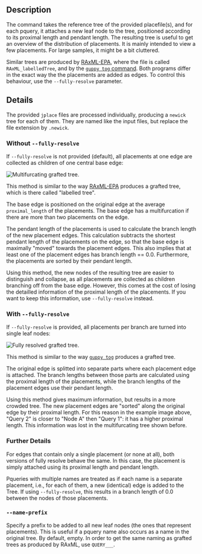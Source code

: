 ## Description

The command takes the reference tree of the provided placefile(s), and for each pquery, it attaches a new leaf node to the tree, positioned according to its proximal length and pendant length. The resulting tree is useful to get an overview of the distribution of placements. It is mainly intended to view a few placements. For large samples, it might be a bit cluttered.

Similar trees are produced by [RAxML-EPA](http://sco.h-its.org/exelixis/web/software/epa/index.html), where the file is called `RAxML_labelledTree`, and by the [`guppy tog` command](http://matsen.github.io/pplacer/generated_rst/guppy_tog.html#guppy-tog). Both programs differ in the exact way the the placements are added as edges. To control this behaviour, use the `--fully-resolve` parameter.

## Details

The provided `jplace` files are processed individually, producing a `newick` tree for each of them.
They are named like the input files, but replace the file extension by `.newick`.

### Without `--fully-resolve`

If `--fully-resolve` is not provided (default), all placements at one edge are collected as children of one central base edge:

![Multifurcating grafted tree.](https://github.com/lczech/genesis/blob/master/doc/img/placement/labelled_tree_multifurcating.png?raw=true)

This method is similar to the way [RAxML-EPA](http://sco.h-its.org/exelixis/web/software/epa/index.html) produces a grafted tree, which is there called "labelled tree".

The base edge is positioned on the original edge at the average `proximal_length` of the placements. The base edge has a multifurcation if there are more than two placements on the edge.

The pendant length of the placements is used to calculate the branch length of the new placement edges. This calculation subtracts the shortest pendant length of the placements on the edge, so that the base edge is maximally "moved" towards the placement edges. This also implies that at least one of the placement edges has branch length == 0.0. Furthermore, the placements are sorted by their pendant length.

Using this method, the new nodes of the resulting tree are easier to distinguish and collapse, as all placements are collected as children branching off from the base edge. However, this comes at the cost of losing the detailled information of the proximal length of the placements. If you want to keep this information, use `--fully-resolve` instead.

### With `--fully-resolve`

If `--fully-resolve` is provided, all placements per branch are turned into single leaf nodes:

![Fully resolved grafted tree.](https://github.com/lczech/genesis/blob/master/doc/img/placement/labelled_tree_fully_resolved.png?raw=true)

This method is similar to the way [`guppy tog`]((http://matsen.github.io/pplacer/generated_rst/guppy_tog.html#guppy-tog)) produces a grafted tree.

The original edge is splitted into separate parts where each placement edge is attached. The branch lengths between those parts are calculated using the proximal length of the placements, while the branch lengths of the placement edges use their pendant length.

Using this method gives maximum information, but results in a more crowded tree. The new placement edges are "sorted" along the original edge by their proximal length. For this reason in the example image above, "Query 2" is closer to "Node A" then "Query 1": it has a higher proximal length. This information was lost in the multifurcating tree shown before.

### Further Details

For edges that contain only a single placement (or none at all), both versions of fully resolve behave the same. In this case, the placement is simply attached using its proximal length and pendant length.

Pqueries with multiple names are treated as if each name is a separate placement, i.e., for each of them, a new (identical) edge is added to the Tree. If using `--fully-resolve`, this results in a branch length of 0.0 between the nodes of those placements.

### `--name-prefix`

Specify a prefix to be added to all new leaf nodes (the ones that represent placements). This is useful if a pquery name also occurs as a name in the original tree. By default, empty. In order to get the same naming as grafted trees as produced by RAxML, use `QUERY___`.
